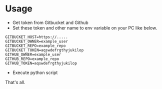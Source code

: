 # Usage

- Get token from Gitbucket and Github
- Set these token and other name to env variable on your PC like below.
```
GITBUCKET_HOST=https://.....
GITBUCKET_OWNER=example_user
GITBUCKET_REPO=example_repo
GITBUCKET_TOKEN=aqswdefrgthyjukilop
GITHUB_OWNER=example_user
GITHUB_REPO=example_repo
GITHUB_TOKEN=aqswdefrgthyjukilop
```
- Execute python script

That's all.
